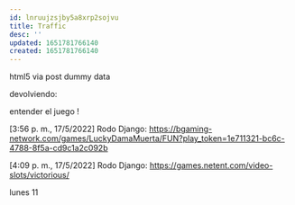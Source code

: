 ```yaml
---
id: lnruujzsjby5a8xrp2sojvu
title: Traffic
desc: ''
updated: 1651781766140
created: 1651781766140
---
```


html5 via post
dummy data

devolviendo:

entender el juego !


[3:56 p. m., 17/5/2022] Rodo Django: https://bgaming-network.com/games/LuckyDamaMuerta/FUN?play_token=1e711321-bc6c-4788-8f5a-cd9c1a2c092b

[4:09 p. m., 17/5/2022] Rodo Django: https://games.netent.com/video-slots/victorious/

lunes 11